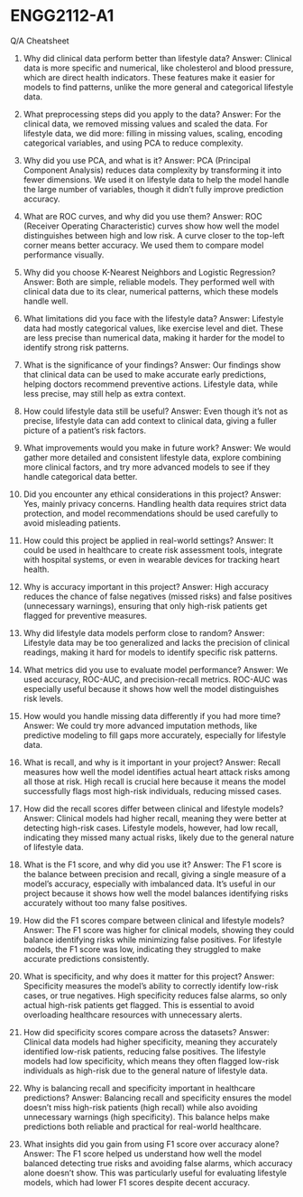 # ENGG2112-A1

Q/A Cheatsheet

1. Why did clinical data perform better than lifestyle data?
Answer: Clinical data is more specific and numerical, like cholesterol and blood pressure, which are direct health indicators. These features make it easier for models to find patterns, unlike the more general and categorical lifestyle data.

2. What preprocessing steps did you apply to the data?
Answer: For the clinical data, we removed missing values and scaled the data. For lifestyle data, we did more: filling in missing values, scaling, encoding categorical variables, and using PCA to reduce complexity.

3. Why did you use PCA, and what is it?
Answer: PCA (Principal Component Analysis) reduces data complexity by transforming it into fewer dimensions. We used it on lifestyle data to help the model handle the large number of variables, though it didn’t fully improve prediction accuracy.

4. What are ROC curves, and why did you use them?
Answer: ROC (Receiver Operating Characteristic) curves show how well the model distinguishes between high and low risk. A curve closer to the top-left corner means better accuracy. We used them to compare model performance visually.

5. Why did you choose K-Nearest Neighbors and Logistic Regression?
Answer: Both are simple, reliable models. They performed well with clinical data due to its clear, numerical patterns, which these models handle well.

6. What limitations did you face with the lifestyle data?
Answer: Lifestyle data had mostly categorical values, like exercise level and diet. These are less precise than numerical data, making it harder for the model to identify strong risk patterns.

7. What is the significance of your findings?
Answer: Our findings show that clinical data can be used to make accurate early predictions, helping doctors recommend preventive actions. Lifestyle data, while less precise, may still help as extra context.

8. How could lifestyle data still be useful?
Answer: Even though it’s not as precise, lifestyle data can add context to clinical data, giving a fuller picture of a patient’s risk factors.

9. What improvements would you make in future work?
Answer: We would gather more detailed and consistent lifestyle data, explore combining more clinical factors, and try more advanced models to see if they handle categorical data better.

10. Did you encounter any ethical considerations in this project?
Answer: Yes, mainly privacy concerns. Handling health data requires strict data protection, and model recommendations should be used carefully to avoid misleading patients.

11. How could this project be applied in real-world settings?
Answer: It could be used in healthcare to create risk assessment tools, integrate with hospital systems, or even in wearable devices for tracking heart health.

12. Why is accuracy important in this project?
Answer: High accuracy reduces the chance of false negatives (missed risks) and false positives (unnecessary warnings), ensuring that only high-risk patients get flagged for preventive measures.

13. Why did lifestyle data models perform close to random?
Answer: Lifestyle data may be too generalized and lacks the precision of clinical readings, making it hard for models to identify specific risk patterns.

14. What metrics did you use to evaluate model performance?
Answer: We used accuracy, ROC-AUC, and precision-recall metrics. ROC-AUC was especially useful because it shows how well the model distinguishes risk levels.

15. How would you handle missing data differently if you had more time?
Answer: We could try more advanced imputation methods, like predictive modeling to fill gaps more accurately, especially for lifestyle data.

16. What is recall, and why is it important in your project?
Answer: Recall measures how well the model identifies actual heart attack risks among all those at risk. High recall is crucial here because it means the model successfully flags most high-risk individuals, reducing missed cases.

17. How did the recall scores differ between clinical and lifestyle models?
Answer: Clinical models had higher recall, meaning they were better at detecting high-risk cases. Lifestyle models, however, had low recall, indicating they missed many actual risks, likely due to the general nature of lifestyle data.

18. What is the F1 score, and why did you use it?
Answer: The F1 score is the balance between precision and recall, giving a single measure of a model’s accuracy, especially with imbalanced data. It’s useful in our project because it shows how well the model balances identifying risks accurately without too many false positives.

19. How did the F1 scores compare between clinical and lifestyle models?
Answer: The F1 score was higher for clinical models, showing they could balance identifying risks while minimizing false positives. For lifestyle models, the F1 score was low, indicating they struggled to make accurate predictions consistently.

20. What is specificity, and why does it matter for this project?
Answer: Specificity measures the model’s ability to correctly identify low-risk cases, or true negatives. High specificity reduces false alarms, so only actual high-risk patients get flagged. This is essential to avoid overloading healthcare resources with unnecessary alerts.

21. How did specificity scores compare across the datasets?
Answer: Clinical data models had higher specificity, meaning they accurately identified low-risk patients, reducing false positives. The lifestyle models had low specificity, which means they often flagged low-risk individuals as high-risk due to the general nature of lifestyle data.

22. Why is balancing recall and specificity important in healthcare predictions?
Answer: Balancing recall and specificity ensures the model doesn’t miss high-risk patients (high recall) while also avoiding unnecessary warnings (high specificity). This balance helps make predictions both reliable and practical for real-world healthcare.

23. What insights did you gain from using F1 score over accuracy alone?
Answer: The F1 score helped us understand how well the model balanced detecting true risks and avoiding false alarms, which accuracy alone doesn’t show. This was particularly useful for evaluating lifestyle models, which had lower F1 scores despite decent accuracy.

